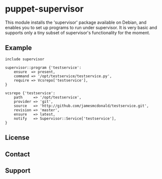 puppet-supervisor
=================

This module installs the 'supervisor' package available on Debian, and enables
you to set up programs to run under supervisor. It is very basic and supports
only a tiny subset of supervisor's functionality for the moment.

Example
-------

```puppet
include supervisor

supervisor::program {'testservice':
    ensure  => present,
    command => '/opt/testservice/testservice.py',
    require => Vcsrepo['testservice'],
}   

vcsrepo {'testservice':
    path     => '/opt/testservice',
    provider => 'git',
    source   => 'http://github.com/jamesmcdonald/testservice.git',
    revision => 'master',
    ensure   => latest,
    notify   => Supervisor::Service['testservice'],
}   
```


License
-------


Contact
-------


Support
-------

